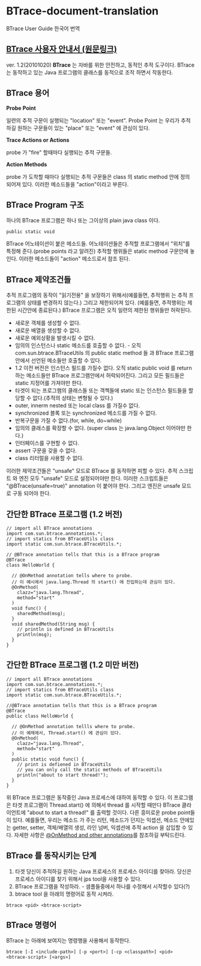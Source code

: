 # BTrace-document-translation
BTrace User Guide 한국어 번역

## [BTrace 사용자 안내서 (원문링크)](https://kenai.com/projects/btrace/pages/UserGuide)

ver. 1.2(20101020)
**BTrace** 는 자바를 위한 안전하고, 동적인 추적 도구이다. BTrace 는 동작하고 있는 Java 프로그램의 클래스를 동적으로 조작 하면서 작동한다.

## BTrace 용어
__Probe Point__

  일련의 추적 구문이 실행되는 "location" 또는 "event". Probe Point 는 우리가 추적하길 원하는 구문들이 있는 "place" 또는 "event" 에 관심이 있다.

__Trace Actions or Actions__

  probe 가 "fire" 할때마다 실행되는 추적 구문들.
  
  __Action Methods__
  
  probe 가 도착할 때마다 실행되는 추적 구문들은 class 의 static method  안에 정의 되어져 있다. 이러한 메소드들을 "action"이라고 부른다.
  
## BTrace Program 구조
  하나의 BTrace 프로그램은 하나 또는 그이상의 plain java class 이다.
  ```
  public static void
  ```
  BTrace 어노테이션이 붙은 메소드들. 어노테이션들은 추적할 프로그램에서 "위치"를 특정해 준다.(probe points 라고 알려진)
 추적할 행위들은 static method 구문안에 놓인다. 이러한 메소드들이 "action" 메소드로서 참조 된다.
 
## BTrace 제약조건들
추적 프로그램의 동작이 "읽기전용" 을 보장하기 위해서(예를들면, 추적행위 는 추적 프로그램의 상태를 변경하지 않는다.) 그리고 제한되어져 있다. (예를들면, 추적행위는 제한된 시간안에 종료된다.) BTrace 프로그램은 오직 일련의 제한된 행위들만 허락된다.
  
  * 새로운 객체를 생성할 수 없다.
  * 새로운 배열을 생성할 수 없다.
  * 새로운 예외상황을 발생시킬 수 없다.
  * 임의의 인스턴스나 static 메소드를 호출할 수 없다. - 오직 com.sun.btrace.BTraceUtils 의 public static method 들 과 BTrace 프로그램안에서 선언된 메소들만 호출할 수 있다.
  * 1.2 이전 버전은 인스턴스 필드를 가질수 없다. 오직 static public void 를 return 하는 메소드들만 BTrace 프로그램안에서 허락되어진다. 그리고 모든 필드들은 static 지정어를 가져야만 한다.
  * 타겟이 되는 프로그햄의 클래스들 또는 객첵들에 static 또는 인스턴스 필드들을 할당할 수 없다.(추적의 상태는 변형될 수 있다.)
  * outer, innerm nested 또는 local class 를 가질수 없다.
  * synchronized 블록 또는 synchronized 메소드를 가질 수 없다.
  * 반복구문을 가질 수 없다.(for, while, do~while)
  * 임의의 클래스를 확장할 수 없다. (super class 는 java.lang.Object 이어야만 한다.)
  * 인터페이스를 구현할 수 없다.
  * assert 구문을 갖을 수 없다.
  * class 리터럴을 사용할 수 없다.
  
이러한 제약조건들은 "unsafe" 모드로 BTrace 를 동작하면 피할 수 있다. 추적 스크립트 와 엔진 모두 "unsafe" 모드로 설정되어야만 한다. 이러한 스크립트들은 "@BTrace(unsafe=true)" annotation 이 붙어야 한다. 그리고 엔진은 unsafe 모드로 구동 되어야 한다.

## 간단한 BTrace 프로그램 (1.2 버전)
```
// import all BTrace annotations
import com.sun.btrace.annotations.*;
// import statics from BTraceUtils class
import static com.sun.btrace.BTraceUtils.*;
 
// @BTrace annotation tells that this is a BTrace program
@BTrace
class HelloWorld {
 
  // @OnMethod annotation tells where to probe.
  // 이 예시에서 java.lang.Thread 의 start() 에 진입하는데 관심이 있다.
  @OnMethod(
    clazz="java.lang.Thread",
    method="start"
  )
  void func() {
    sharedMethod(msg);
  }
  void sharedMethod(String msg) {
    // println is defined in BTraceUtils
    println(msg);
  }
}
```

## 간단한 BTrace 프로그램 (1.2 미만 버전)
```
// import all BTrace annotations
import com.sun.btrace.annotations.*;
// import statics from BTraceUtils class
import static com.sun.btrace.BTraceUtils.*;

//@BTrace annotation tells that this is a BTrace program
@BTrace
public class HelloWorld {

  // @OnMethod annotation tellls where to probe.
  // 이 예제에서, Thread.start() 에 관심이 있다.
  @OnMethod(
    clazz="java.lang.Thread",
    method="start"
  )
  public static void func() {
    // print is defiened in BTraceUtils
    // you can only call the static methods of BTraceUtils
    println("about to start thread!");
  }
}  
```
위 BTrace 프로그램은 동작중인 Java 프로세스에 대하여 동작할 수 있다. 이 프로그램은 타겟 프로그램이 Thread.start() 에 의해서 thread 를 시작할 때만다 BTrace 클라이언트에 "about to start a thread!" 를 출력할 것이다. 다른 흥미로운 probe point들이 있다. 예를들면, 우리는 메소드 가 주는 리턴, 메소드가 던지는 익셉션, 메소드 안에있는 getter, setter, 객체/배열의 생성, 라인 넘버, 익셉션에 추적 action 을 삽입할 수 있다. 자세한 사항은 [@OnMethod and other annotations](https://kenai.com/projects/btrace/pages/UserGuide#btrace_anno)를 참조하길 부탁드린다.

## BTrace 를 동작시키는 단계

  1. 타겟 당신이 추적하길 원하는 Java 프로세스의 프로세스 아이디를 찾아라. 당신은 프로세스 아이디를 찾기 위해서 jps tool을 사용할 수 있다.
  2. BTrace 프로그램을 작성하라. - 샘플들중에서 하나를 수정해서 시작할수 있다(?)
  3. btrace tool 을 아래의 명령어로 동작 시켜라.
  ```
  btrace <pid> <btrace-script>
  ```
  
## BTrace 명령어
BTrace 는 아래에 보여지는 명령행을 사용해서 동작한다.
```
btrace [-I <include-path>] [-p <port>] [-cp <classpath>] <pid> <btrace-script> [<args>]
```

 
